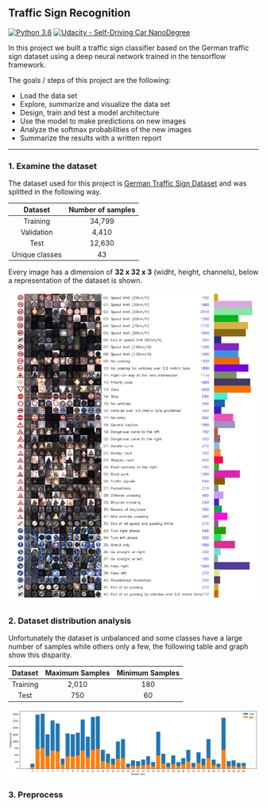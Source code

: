 ## Traffic Sign Recognition
[![Python 3.6](https://img.shields.io/badge/python-3.6-blue.svg)](https://www.python.org/downloads/release/python-360/)
[![Udacity - Self-Driving Car NanoDegree](https://s3.amazonaws.com/udacity-sdc/github/shield-carnd.svg)](http://www.udacity.com/drive)


In this project we built a traffic sign classifier based on the German traffic sign dataset using a deep neural network trained in the tensorflow framework.


The goals / steps of this project are the following:
* Load the data set
* Explore, summarize and visualize the data set
* Design, train and test a model architecture
* Use the model to make predictions on new images
* Analyze the softmax probabilities of the new images
* Summarize the results with a written report

---

### 1. Examine the dataset

The dataset used for this project is [German Traffic Sign Dataset](http://benchmark.ini.rub.de/?section=gtsrb&subsection=dataset) and was splitted in the following way.

| Dataset         	|     Number of samples	        | 
|:-----------------:|:-----------------------------:| 
| Training        |   		34,799		  	| 
| Validation      |  	    4,410         |
| Test				    |				12,630				|
| Unique classes	|				43			    	|

Every image has a dimension of **32 x 32 x 3** (widht, height, channels), below a representation of the dataset is shown.

![Data_Representation](https://github.com/ajimenezjulio/P3_Traffic_Sign_Recognition/blob/master/Markdown/Data_Representation.png)


### 2. Dataset distribution analysis

Unfortunately the dataset is unbalanced and some classes have a large number of samples while others only a few, the following table and graph show this disparity.

| Dataset         	|   Maximum Samples	   |   Minimum Samples	   | 
|:-----------------:|:--------------------:|:---------------------:| 
| Training        |  2,010  |  180  |
| Test            |  750    |  60  |

![Data_Distribution_Before_Balancing](https://github.com/ajimenezjulio/P3_Traffic_Sign_Recognition/blob/master/Markdown/Data_Distribution_Before_Balancing.png)


### 3. Preprocess
